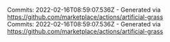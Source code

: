 Commits: 2022-02-16T08:59:07.536Z - Generated via https://github.com/marketplace/actions/artificial-grass
<br>
Commits: 2022-02-16T08:59:07.536Z - Generated via https://github.com/marketplace/actions/artificial-grass
<br>

